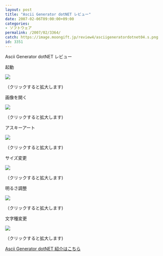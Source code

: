 ```yaml
---
layout: post
title: "Ascii Generator dotNET レビュー"
date: 2007-02-06T09:00:00+09:00
categories:
- ソフトウェア
permalink: /2007/02/3364/
catch: https://image.moongift.jp/review4/asciigeneratordotnet04.s.png
id: 3351
---
```

Ascii Generator dotNET レビュー  
<!--more-->

起動

  

[![](https://image.moongift.jp/review4/asciigeneratordotnet01.s.png)](https://image.moongift.jp/review4/asciigeneratordotnet01.png)  
  
（クリックすると拡大します)

  

画像を開く

  

[![](https://image.moongift.jp/review4/asciigeneratordotnet02.s.png)](https://image.moongift.jp/review4/asciigeneratordotnet02.png)  
  
（クリックすると拡大します)

  

アスキーアート

  

[![](https://image.moongift.jp/review4/asciigeneratordotnet03.s.png)](https://image.moongift.jp/review4/asciigeneratordotnet03.png)  
  
（クリックすると拡大します)

  

サイズ変更

  

  

[![](https://image.moongift.jp/review4/asciigeneratordotnet04.s.png)](https://image.moongift.jp/review4/asciigeneratordotnet04.png)  
  
（クリックすると拡大します)

  

明るさ調整

  

[![](https://image.moongift.jp/review4/asciigeneratordotnet05.s.png)](https://image.moongift.jp/review4/asciigeneratordotnet05.png)  
  
（クリックすると拡大します)

  

文字種変更

  

[![](https://image.moongift.jp/review4/asciigeneratordotnet06.s.png)](https://image.moongift.jp/review4/asciigeneratordotnet06.png)  
  
（クリックすると拡大します)

  

[Ascii Generator dotNET 紹介はこちら](http://oss.moongift.jp/intro/i-3363.html)

